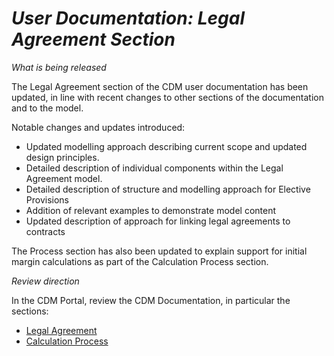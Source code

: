 # *User Documentation: Legal Agreement Section*

_What is being released_

The Legal Agreement section of the CDM user documentation has been updated, in line with recent changes to other sections of the documentation and to the model.

Notable changes and updates introduced:

- Updated modelling approach describing current scope and updated design principles.
- Detailed description of individual components within the Legal Agreement model.
- Detailed description of structure and modelling approach for Elective Provisions
- Addition of relevant examples to demonstrate model content
- Updated description of approach for linking legal agreements to contracts

The Process section has also been updated to explain support for initial margin calculations as part of the Calculation Process section.

_Review direction_

In the CDM Portal, review the CDM Documentation, in particular the sections:

- [Legal Agreement](https://docs.rosetta-technology.io/cdm/documentation/source/documentation.html#legal-agreement)
- [Calculation Process](https://docs.rosetta-technology.io/cdm/documentation/source/documentation.html#calculation-process)